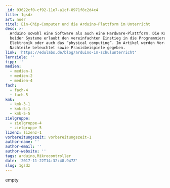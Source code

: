 ```yaml
---
_id: 03622cf0-cf92-11e7-a1cf-8971f8c2d4c4
title: 1gsdz
art: noer
titel: Ein-Chip-Computer und die Arduino-Plattform im Unterricht
desc: >-
  Arduino sowohl eine Software als auch eine Hardware-Plattform. Die Kombination
  beider Systeme erlaubt den vereinfachten Einstieg in die Programmierung von
  Elektronik oder auch das “physical computing”. Im Artikel werden Vor- und
  Nachteile beleuchtet sowie Praxisbeispiele gegeben.
link: 'https://edulabs.de/blog/arduino-im-schulunterricht'
lernziele: ''
tipp: ''
medien:
  - medien-1
  - medien-2
  - medien-4
fach:
  - fach-4
  - fach-5
kmk:
  - kmk-3-1
  - kmk-5-1
  - kmk-5-5
zielgruppe:
  - zielgruppe-4
  - zielgruppe-5
lizenz: lizenz-1
vorbereitungszeit: vorbereitungszeit-1
author-name: ''
author-email: ''
author-website: ''
tags: arduino,Mikrocontroller
date: '2017-11-22T14:32:48.947Z'
slug: 1gsdz
---
```

empty
